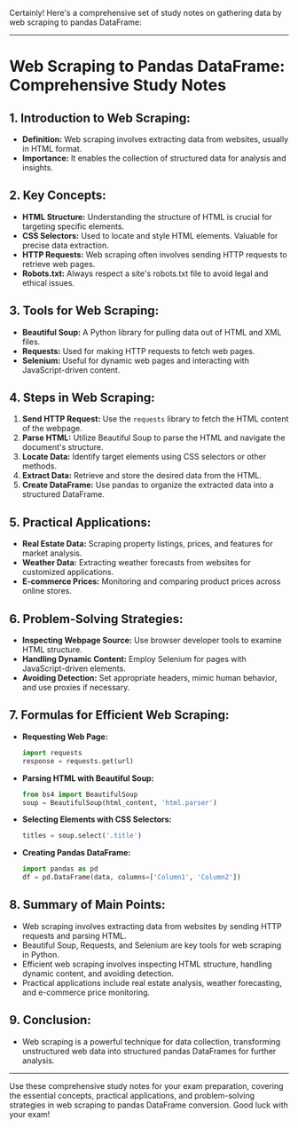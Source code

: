 Certainly! Here's a comprehensive set of study notes on gathering data by web scraping to pandas DataFrame:

---

# Web Scraping to Pandas DataFrame: Comprehensive Study Notes

## 1. **Introduction to Web Scraping:**
   - **Definition:** Web scraping involves extracting data from websites, usually in HTML format.
   - **Importance:** It enables the collection of structured data for analysis and insights.

## 2. **Key Concepts:**
   - **HTML Structure:** Understanding the structure of HTML is crucial for targeting specific elements.
   - **CSS Selectors:** Used to locate and style HTML elements. Valuable for precise data extraction.
   - **HTTP Requests:** Web scraping often involves sending HTTP requests to retrieve web pages.
   - **Robots.txt:** Always respect a site's robots.txt file to avoid legal and ethical issues.

## 3. **Tools for Web Scraping:**
   - **Beautiful Soup:** A Python library for pulling data out of HTML and XML files.
   - **Requests:** Used for making HTTP requests to fetch web pages.
   - **Selenium:** Useful for dynamic web pages and interacting with JavaScript-driven content.

## 4. **Steps in Web Scraping:**
   1. **Send HTTP Request:** Use the `requests` library to fetch the HTML content of the webpage.
   2. **Parse HTML:** Utilize Beautiful Soup to parse the HTML and navigate the document's structure.
   3. **Locate Data:** Identify target elements using CSS selectors or other methods.
   4. **Extract Data:** Retrieve and store the desired data from the HTML.
   5. **Create DataFrame:** Use pandas to organize the extracted data into a structured DataFrame.

## 5. **Practical Applications:**
   - **Real Estate Data:** Scraping property listings, prices, and features for market analysis.
   - **Weather Data:** Extracting weather forecasts from websites for customized applications.
   - **E-commerce Prices:** Monitoring and comparing product prices across online stores.

## 6. **Problem-Solving Strategies:**
   - **Inspecting Webpage Source:** Use browser developer tools to examine HTML structure.
   - **Handling Dynamic Content:** Employ Selenium for pages with JavaScript-driven elements.
   - **Avoiding Detection:** Set appropriate headers, mimic human behavior, and use proxies if necessary.

## 7. **Formulas for Efficient Web Scraping:**
   - **Requesting Web Page:**
     ```python
     import requests
     response = requests.get(url)
     ```

   - **Parsing HTML with Beautiful Soup:**
     ```python
     from bs4 import BeautifulSoup
     soup = BeautifulSoup(html_content, 'html.parser')
     ```

   - **Selecting Elements with CSS Selectors:**
     ```python
     titles = soup.select('.title')
     ```

   - **Creating Pandas DataFrame:**
     ```python
     import pandas as pd
     df = pd.DataFrame(data, columns=['Column1', 'Column2'])
     ```

## 8. **Summary of Main Points:**
   - Web scraping involves extracting data from websites by sending HTTP requests and parsing HTML.
   - Beautiful Soup, Requests, and Selenium are key tools for web scraping in Python.
   - Efficient web scraping involves inspecting HTML structure, handling dynamic content, and avoiding detection.
   - Practical applications include real estate analysis, weather forecasting, and e-commerce price monitoring.

## 9. **Conclusion:**
   - Web scraping is a powerful technique for data collection, transforming unstructured web data into structured pandas DataFrames for further analysis.

---

Use these comprehensive study notes for your exam preparation, covering the essential concepts, practical applications, and problem-solving strategies in web scraping to pandas DataFrame conversion. Good luck with your exam!